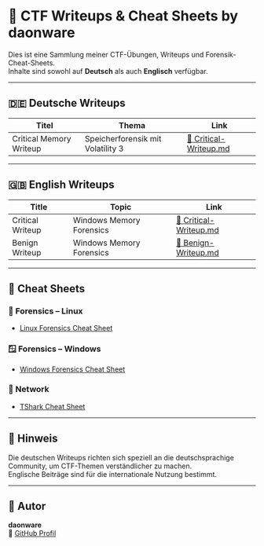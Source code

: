 # 🧠 CTF Writeups & Cheat Sheets by daonware

Dies ist eine Sammlung meiner CTF-Übungen, Writeups und Forensik-Cheat-Sheets.  
Inhalte sind sowohl auf **Deutsch** als auch **Englisch** verfügbar.

---

## 🇩🇪 Deutsche Writeups

| Titel | Thema | Link |
|-------|-------|------|
| Critical Memory Writeup | Speicherforensik mit Volatility 3 | [📄 Critical-Writeup.md](./writeups-de/Critical-Writeup.md) |

---

## 🇬🇧 English Writeups

| Title | Topic | Link |
|-------|-------|------|
| Critical Writeup | Windows Memory Forensics | [📄 Critical-Writeup.md](./TryHacKMe-Writeup/Critical-Writeup.md) |
| Benign Writeup | Windows Memory Forensics | [📄 Benign-Writeup.md](./TryHacKMe-Writeup/Benign-Writeup.md) |

---

## 🧾 Cheat Sheets

### 🐧 Forensics – Linux

- [Linux Forensics Cheat Sheet](./Cheat%20Sheet/Forensics/Linux-Forensics-Cheat-Sheet.md)

### 🪟 Forensics – Windows

- [Windows Forensics Cheat Sheet](./Cheat%20Sheet/Forensics/Windows-Forensics-Cheat-Sheet.md)

### 📶 Network

- [TShark Cheat Sheet](./Cheat%20Sheet/TShark-Cheat-Sheet.md)

---

## 📌 Hinweis

Die deutschen Writeups richten sich speziell an die deutschsprachige Community, um CTF-Themen verständlicher zu machen.  
Englische Beiträge sind für die internationale Nutzung bestimmt.

---

## 📎 Autor

**daonware**  
🔗 [GitHub Profil](https://github.com/daonware-it)
